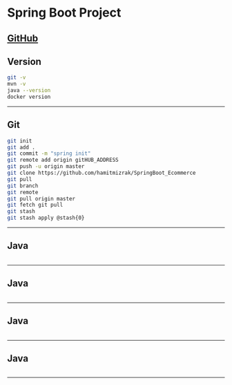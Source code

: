 # Spring Boot Project
[GitHub](https://github.com/hamitmizrak/SpringBoot_Ecommerce)
---

## Version
```sh
git -v
mvn -v
java --version
docker version

```
---


## Git
```sh
git init
git add .
git commit -m "spring init"
git remote add origin gitHUB_ADDRESS
git push -u origin master
git clone https://github.com/hamitmizrak/SpringBoot_Ecommerce
git pull
git branch
git remote 
git pull origin master
git fetch git pull
git stash
git stash apply @stash{0}
```
---


## Java
```sh

```
---


## Java
```sh

```
---


## Java
```sh

```
---


## Java
```sh

```
---